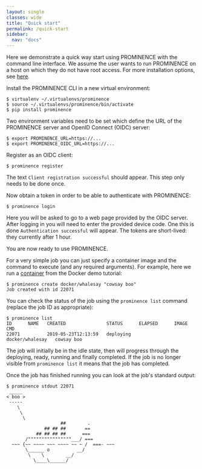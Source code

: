 ```yaml
---
layout: single
classes: wide
title: "Quick start"
permalink: /quick-start
sidebar:
  nav: "docs"
---
```

Here we demonstrate a quick way start using PROMINENCE with the command line interface. We assume the user wants to run PROMINENCE on a host on which they do not have root access. For more installation options, see [here](/docs/installation).


Install the PROMINENCE CLI in a new virtual environment:
```
$ virtualenv ~/.virtualenvs/prominence
$ source ~/.virtualenvs/prominence/bin/activate
$ pip install prominence
```

Two environment variables need to be set which define the URL of the PROMINENCE server and OpenID Connect (OIDC) server:
```
$ export PROMINENCE_URL=https://...
$ export PROMINENCE_OIDC_URL=https://...
```

Register as an OIDC client:
```
$ prominence register
```
The text `Client registration successful` should appear. This step only needs to be done once.

Now obtain a token in order to be able to authenticate with PROMINENCE:
```
$ prominence login
```
Here you will be asked to go to a web page provided by the OIDC server. After logging in you will need to enter the provided device code. One this is done `Authentication successful` will appear. The tokens are short-lived: they currently after 1 hour.

You are now ready to use PROMINENCE.

For a very simple job you can just specify a container image and the command to execute (and any required arguments). For example, here we run a [container](https://hub.docker.com/r/docker/whalesay/) from the Docker demo tutorial:
```
$ prominence create docker/whalesay "cowsay boo"
Job created with id 22071
```

You can check the status of the job using the `prominence list` command (replace the job ID as appropriate):
```
$ prominence list
ID      NAME   CREATED               STATUS      ELAPSED      IMAGE             CMD       
22071          2019-05-23T12:13:59   deploying                docker/whalesay   cowsay boo
```
The job will initially be in the idle state, then will progress through the deploying, ready, running and finally completed. If the job is no longer visible from `prominence list` it means that the job has completed.

Once the job has finished running you can look at the job's standard output:
```
$ prominence stdout 22071
 _____ 
< boo >
 ----- 
    \
     \
      \     
                    ##        .            
              ## ## ##       ==            
           ## ## ## ##      ===            
       /""""""""""""""""___/ ===        
  ~~~ {~~ ~~~~ ~~~ ~~~~ ~~ ~ /  ===- ~~~   
       \______ o          __/            
        \    \        __/             
          \____\______/   

```
